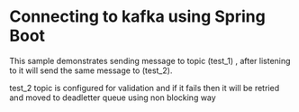 # Connecting to kafka using Spring Boot

This sample demonstrates sending message to topic (test_1) , after listening to it will send the same message to (test_2).

test_2 topic is configured for validation and if it fails then it will be retried and moved to deadletter queue using non blocking way
